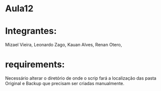 # Aula12

# Integrantes: 

Mizael Vieira,
Leonardo Zago,
Kauan Alves,
Renan Otero,

# requirements:

Necessário alterar o diretório de onde o scrip fará a localização das pasta Original e Backup que precisam ser criadas manualmente.
